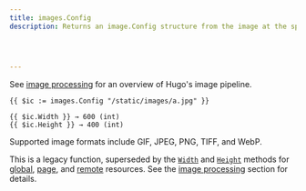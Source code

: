 ```yaml
---
title: images.Config
description: Returns an image.Config structure from the image at the specified path, relative to the working directory.




---
```


See [image processing] for an overview of Hugo's image pipeline.

[image processing]: //image-processing/

```go-html-template
{{ $ic := images.Config "/static/images/a.jpg" }}

{{ $ic.Width }} → 600 (int)
{{ $ic.Height }} → 400 (int)
```

Supported image formats include GIF, JPEG, PNG, TIFF, and WebP.


This is a legacy function, superseded by the [`Width`] and [`Height`] methods for [global], [page], and [remote] resources. See the [image processing] section for details.

[`Width`]: /methods/resource/width/
[`Height`]: /methods/resource/height/
[global]: /getting-started/glossary/#global-resource
[image processing]: //image-processing/
[page]: /getting-started/glossary/#page-resource
[remote]: /getting-started/glossary/#remote-resource

